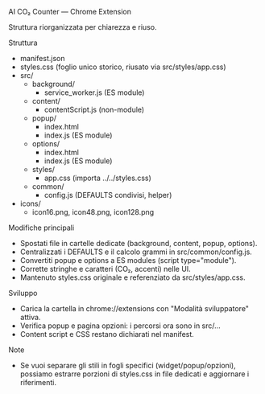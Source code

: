 AI CO₂ Counter — Chrome Extension

Struttura riorganizzata per chiarezza e riuso.

Struttura
- manifest.json
- styles.css (foglio unico storico, riusato via src/styles/app.css)
- src/
  - background/
    - service_worker.js (ES module)
  - content/
    - contentScript.js (non-module)
  - popup/
    - index.html
    - index.js (ES module)
  - options/
    - index.html
    - index.js (ES module)
  - styles/
    - app.css (importa ../../styles.css)
  - common/
    - config.js (DEFAULTS condivisi, helper)
- icons/
  - icon16.png, icon48.png, icon128.png

Modifiche principali
- Spostati file in cartelle dedicate (background, content, popup, options).
- Centralizzati i DEFAULTS e il calcolo grammi in src/common/config.js.
- Convertiti popup e options a ES modules (script type="module").
- Corrette stringhe e caratteri (CO₂, accenti) nelle UI.
- Mantenuto styles.css originale e referenziato da src/styles/app.css.

Sviluppo
- Carica la cartella in chrome://extensions con "Modalità sviluppatore" attiva.
- Verifica popup e pagina opzioni: i percorsi ora sono in src/…
- Content script e CSS restano dichiarati nel manifest.

Note
- Se vuoi separare gli stili in fogli specifici (widget/popup/opzioni), possiamo estrarre porzioni di styles.css in file dedicati e aggiornare i riferimenti.

